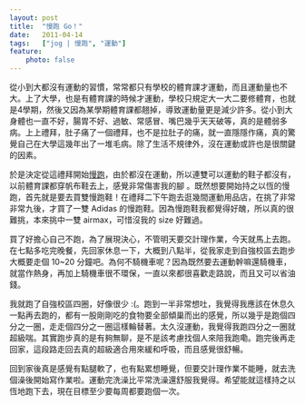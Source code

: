 ```yaml
---
layout: post
title:  "慢跑 Go！"
date:   2011-04-14
tags:   ["jog | 慢跑", "運動"]
feature:
    photo: false
---
```


從小到大都沒有運動的習慣，常常都只有學校的體育課才運動，而且運動量也不大。上了大學，也是有體育課的時候才運動，學校只規定大一大二要修體育，也就是4學期，然後又因為某學期體育課都翹掉，導致運動量更是減少許多。從小到大身體也一直不好，腸胃不好、過敏、常感冒、嘴巴幾乎天天破等，真的是體弱多病。上上禮拜，肚子痛了一個禮拜，也不是拉肚子的痛，就一直隱隱作痛，真的驚覺自己在大學這幾年出了一堆毛病。除了生活不規律外，沒在運動或許也是很關鍵的因素。

於是決定從這禮拜開始[慢跑](http://zh.wikipedia.org/wiki/%E6%85%A2%E8%B7%91)，由於都沒在運動，所以連雙可以運動的鞋子都沒有，以前體育課都穿帆布鞋去上，感覺非常傷害我的腳  。既然想要開始持之以恆的慢跑，首先就是要去買雙慢跑鞋！在禮拜二下午跑去逛幾間運動用品店，在挑了非常非常九後，才買了一雙 Adidas 的慢跑鞋。因為慢跑鞋我都覺得好醜，所以真的很難挑，本來挑中一雙 airmax，可惜沒我的 size 好難過。

買了好擔心自己不跑，為了展現決心，不管明天要交計理作業，今天就馬上去跑。在七點多吃完晚餐，先回家休息一下，大概到八點半，從我家走到自強校區去跑步大概要走個 10~20 分鐘吧。為何不騎機車呢？因為既然要去運動幹嘛還騎機車，就當作熱身，再加上騎機車很不環保，一直以來都很喜歡走路說，而且又可以省油錢。

我就跑了自強校區四圈，好像很少 :(。跑到一半非常想吐，我覺得我應該在休息久一點再去跑的，都有一股剛剛吃的食物要全部傾巢而出的感覺，所以幾乎是跑個四分之一圈，走走個四分之一圈這樣輪替著。太久沒運動，我覺得我跑四分之一圈就超級喘。其實跑步真的是有夠無聊，是不是該考慮找個人來陪我跑嘞。跑完後再走回家，這段路走回去真的超級適合用來緩和呼吸，而且感覺很舒暢。

回到家後真是感覺有點腿軟了，也有點累想睡覺，但要交計理作業不能睡，就去洗個澡後開始寫作業啦。運動完洗澡比平常洗澡還舒服我覺得。希望能就這樣持之以恆地跑下去，現在目標至少要每周都要跑個一次。 
